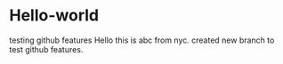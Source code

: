 # Hello-world
testing github features
Hello this is abc from nyc. created new branch to test github features.
